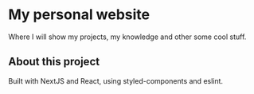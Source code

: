# My personal website

Where I will show my projects, my knowledge and other some cool stuff.

## About this project

Built with NextJS and React, using styled-components and eslint.